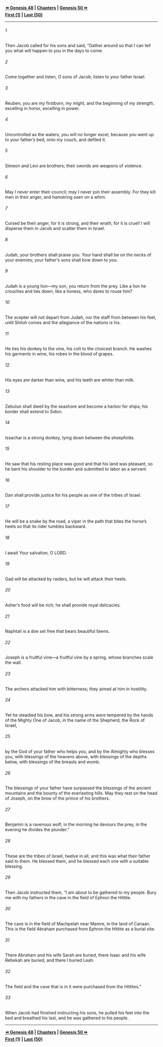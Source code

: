  
**[⏪ Genesis 48](./Genesis%2048.md) | [Chapters](./_index.md) | [Genesis 50 ⏩](./Genesis%2050.md)**  
**[First (1)](./Genesis%201.md) | [Last (50)](./Genesis%2050.md)**  
  
---  
  
###### 1  
Then Jacob called for his sons and said, “Gather around so that I can tell you what will happen to you in the days to come:  
  
###### 2  
Come together and listen, O sons of Jacob; listen to your father Israel.  
  
###### 3  
Reuben, you are my firstborn, my might, and the beginning of my strength, excelling in honor, excelling in power.  
  
###### 4  
Uncontrolled as the waters, you will no longer excel, because you went up to your father’s bed, onto my couch, and defiled it.  
  
###### 5  
Simeon and Levi are brothers; their swords are weapons of violence.  
  
###### 6  
May I never enter their council; may I never join their assembly. For they kill men in their anger, and hamstring oxen on a whim.  
  
###### 7  
Cursed be their anger, for it is strong, and their wrath, for it is cruel! I will disperse them in Jacob and scatter them in Israel.  
  
###### 8  
Judah, your brothers shall praise you. Your hand shall be on the necks of your enemies; your father’s sons shall bow down to you.  
  
###### 9  
Judah is a young lion—my son, you return from the prey. Like a lion he crouches and lies down; like a lioness, who dares to rouse him?  
  
###### 10  
The scepter will not depart from Judah, nor the staff from between his feet, until Shiloh comes and the allegiance of the nations is his.  
  
###### 11  
He ties his donkey to the vine, his colt to the choicest branch. He washes his garments in wine, his robes in the blood of grapes.  
  
###### 12  
His eyes are darker than wine, and his teeth are whiter than milk.  
  
###### 13  
Zebulun shall dwell by the seashore and become a harbor for ships; his border shall extend to Sidon.  
  
###### 14  
Issachar is a strong donkey, lying down between the sheepfolds.  
  
###### 15  
He saw that his resting place was good and that his land was pleasant, so he bent his shoulder to the burden and submitted to labor as a servant.  
  
###### 16  
Dan shall provide justice for his people as one of the tribes of Israel.  
  
###### 17  
He will be a snake by the road, a viper in the path that bites the horse’s heels so that its rider tumbles backward.  
  
###### 18  
I await Your salvation, O LORD.  
  
###### 19  
Gad will be attacked by raiders, but he will attack their heels.  
  
###### 20  
Asher’s food will be rich; he shall provide royal delicacies.  
  
###### 21  
Naphtali is a doe set free that bears beautiful fawns.  
  
###### 22  
Joseph is a fruitful vine—a fruitful vine by a spring, whose branches scale the wall.  
  
###### 23  
The archers attacked him with bitterness; they aimed at him in hostility.  
  
###### 24  
Yet he steadied his bow, and his strong arms were tempered by the hands of the Mighty One of Jacob, in the name of the Shepherd, the Rock of Israel,  
  
###### 25  
by the God of your father who helps you, and by the Almighty who blesses you, with blessings of the heavens above, with blessings of the depths below, with blessings of the breasts and womb.  
  
###### 26  
The blessings of your father have surpassed the blessings of the ancient mountains and the bounty of the everlasting hills. May they rest on the head of Joseph, on the brow of the prince of his brothers.  
  
###### 27  
Benjamin is a ravenous wolf; in the morning he devours the prey, in the evening he divides the plunder.”  
  
###### 28  
These are the tribes of Israel, twelve in all, and this was what their father said to them. He blessed them, and he blessed each one with a suitable blessing.  
  
###### 29  
Then Jacob instructed them, “I am about to be gathered to my people. Bury me with my fathers in the cave in the field of Ephron the Hittite.  
  
###### 30  
The cave is in the field of Machpelah near Mamre, in the land of Canaan. This is the field Abraham purchased from Ephron the Hittite as a burial site.  
  
###### 31  
There Abraham and his wife Sarah are buried, there Isaac and his wife Rebekah are buried, and there I buried Leah.  
  
###### 32  
The field and the cave that is in it were purchased from the Hittites.”  
  
###### 33  
When Jacob had finished instructing his sons, he pulled his feet into the bed and breathed his last, and he was gathered to his people.  
  
  
---  
  
**[⏪ Genesis 48](./Genesis%2048.md) | [Chapters](./_index.md) | [Genesis 50 ⏩](./Genesis%2050.md)**  
**[First (1)](./Genesis%201.md) | [Last (50)](./Genesis%2050.md)**  
  
